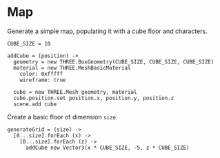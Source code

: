 Map
===

Generate a simple map, populating it with a cube floor and characters.

    CUBE_SIZE = 10
    
    addCube = (position) ->
      geometry = new THREE.BoxGeometry(CUBE_SIZE, CUBE_SIZE, CUBE_SIZE)
      material = new THREE.MeshBasicMaterial
        color: 0xfffff
        wireframe: true

      cube = new THREE.Mesh geometry, material
      cube.position.set position.x, position.y, position.z
      scene.add cube

Create a basic floor of dimension `size`

    generateGrid = (size) ->
      [0...size].forEach (x) ->
        [0...size].forEach (z) ->
          addCube new Vector3(x * CUBE_SIZE, -5, z * CUBE_SIZE)
          
      